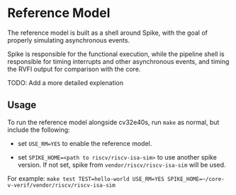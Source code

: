 # Reference Model

The reference model is built as a shell around Spike, with the goal of properly simulating asynchronous events.

Spike is responsible for the functional execution, while the pipeline shell is responsible for timing interrupts and other asynchronous events, and timing the RVFI output for comparison with the core.

TODO: Add a more detailed explenation

## Usage 

To run the reference model alongside cv32e40s, run `make` as normal, but include the following:

- set `USE_RM=YES` to enable the reference model.

- set `SPIKE_HOME=<path to riscv/riscv-isa-sim>` to use another spike version.
If not set, spike from `vendor/riscv/riscv-isa-sim` will be used.

For example:
`make test TEST=hello-world USE_RM=YES SPIKE_HOME=~/core-v-verif/vendor/riscv/riscv-isa-sim`

